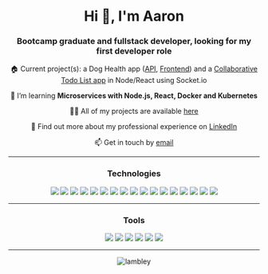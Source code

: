 <h1 align="center">Hi 👋, I'm Aaron</h1>
<h3 align="center">Bootcamp graduate and fullstack developer, looking for my first developer role</h3>
<p align="center">🏠 Current project(s): a Dog Health app (<a href="https://github.com/lambley/dog-health-api">API</a>, <a href="https://github.com/lambley/dog-health-frontend">Frontend</a>) and a <a href="https://github.com/lambley/todo-list-nodereact">Collaborative Todo List app</a> in Node/React using Socket.io</p>
<p align="center">🌱 I’m learning <b>Microservices with Node.js, React, Docker and Kubernetes</b></p>
<p align="center">👨‍💻 All of my projects are available <a href="https://troopl.com/aaronlambley">here</a></p>
<p align="center">📄 Find out more about my professional experience on <a href="https://www.linkedin.com/in/aaron-lambley-35671b124/">LinkedIn</a></p>
<p align="center">📫 Get in touch by <a href="mailto:aaron.lambley+ghpages@gmail.com" target="_blank">email</a></p>
<hr>

<h3 align="center">Technologies</h3>
<div align="center">
<img src="https://img.shields.io/badge/Ruby-1015eb?style=for-the-badge&logo=ruby&logoColor=white">
<img src="https://img.shields.io/badge/Ruby_on_Rails-7d00de?style=for-the-badge&logo=ruby-on-rails&logoColor=white">
<img src="https://img.shields.io/badge/JavaScript-ae00cf?style=for-the-badge&logo=javascript&logoColor=white">
<img src="https://img.shields.io/badge/React-d200bd?style=for-the-badge&logo=react&logoColor=white">
<img src="https://img.shields.io/badge/Node.js-ef00a9?style=for-the-badge&logo=node.js&logoColor=white">
<img src="https://img.shields.io/badge/Express.js-ff0095?style=for-the-badge&logo=express&logoColor=white">
<img src="https://img.shields.io/badge/TypeScript-ff0081?style=for-the-badge&logo=typescript&logoColor=white">
<img src="https://img.shields.io/badge/HTML5-ff006d?style=for-the-badge&logo=html5&logoColor=white">
<img src="https://img.shields.io/badge/CSS-ff0059?&style=for-the-badge&logo=css3&logoColor=white">
<img src="https://img.shields.io/badge/Bootstrap-ff0046?style=for-the-badge&logo=bootstrap&logoColor=white">
<img src="https://img.shields.io/badge/PostgreSQL-ff3731?style=for-the-badge&logo=postgresql&logoColor=white">
<img src="https://img.shields.io/badge/SQLite-ff5f16?style=for-the-badge&logo=sqlite&logoColor=white">
<img src="https://img.shields.io/badge/Heroku-ff7d00?style=for-the-badge&logo=heroku&logoColor=white">
<img src="https://img.shields.io/badge/Netlify-ff7d00?style=for-the-badge&logo=netlify&logoColor=white">
<img src="https://img.shields.io/badge/Docker-ffae00?style=for-the-badge&logo=Docker&logoColor=white">
<img src="https://img.shields.io/badge/Kubernetes-ffd800?style=for-the-badge&logo=Kubernetes&logoColor=white&">
<img src="https://img.shields.io/badge/Markdown-e2fc03?style=for-the-badge&logo=markdown&logoColor=white">
<hr>
<h3 align="center">Tools</h3>
<img src="https://img.shields.io/badge/GIT-1015eb?style=for-the-badge&logo=git&logoColor=white">
<img src="https://img.shields.io/badge/Figma-fb009f?style=for-the-badge&logo=figma&logoColor=white">
<img src="https://img.shields.io/badge/Visual_Studio_Code-ff0046?style=for-the-badge&logo=visual%20studio%20code&logoColor=white">
<img src="https://img.shields.io/badge/Trello-ffa300?style=for-the-badge&logo=trello&logoColor=white">
<img src="https://img.shields.io/badge/Postman-ffd800?style=for-the-badge&logo=postman&logoColor=white">
<img src="https://img.shields.io/badge/windows%20terminal-e2fc03?style=for-the-badge&logo=windows%20terminal&logoColor=white">
</div>
<hr>
<div align="center">
<img src="https://github-readme-streak-stats.herokuapp.com/?user=lambley&theme=radical" alt="lambley" />
</div>
